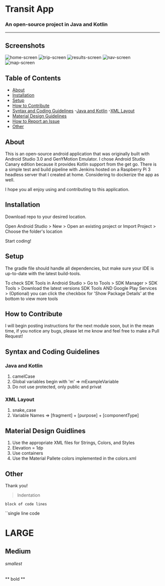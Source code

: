 # Transit App
### An open-source project in Java and Kotlin
--------------------------------------------------------------------------------

## Screenshots
![home-screen](https://i.imgur.com/RNqOXCjm.png)
![trip-screen](https://i.imgur.com/YVE99ELm.png)
![results-screen](https://i.imgur.com/P9HThYLm.png)
![nav-screen](https://i.imgur.com/eR66b9Mm.png)
![map-screen](https://i.imgur.com/DvNsHQGm.png)

## Table of Contents

- [About](#about)
- [Installation](#installation)
- [Setup](#setup)
- [How to Contribute](#how-to-contribute)
- [Syntax and Coding Guidelines](#syntax-and-coding-guidelines)
	-[Java and Kotlin](#java-and-kotlin)
	-[XML Layout](#xml-layout)
- [Material Design Guidelines](#material-design-guidelines)
- [How to Report an Issue](#how-to-report-an-issue)
- [Other](#other)

## About

This is an open-source android application that was originally built with Android Studio 3.0 and GenYMotion Emulator.
I chose Android Studio Canary edition because it provides Kotlin support from the get go.
There is a simple test and build pipeline with Jenkins hosted on a Raspberry Pi 3 headless server that I created at home. 
Considering to dockerize the app as well.

I hope you all enjoy using and contributing to this application.

## Installation

Download repo to your desired location.

Open Android Studio > New > Open an existing project or Import Project > Choose the folder's location

Start coding!

## Setup

The gradle file should handle all dependencies, but make sure your IDE is up-to-date with the latest build-tools.

To check SDK Tools in Android Studio > Go to Tools > SDK Manager > SDK Tools > Download the latest versions SDK Tools AND Google Play Services > (Optional) you can click the checkbox for 'Show Package Details' at the bottom to view more tools

## How to Contribute

I will begin posting instructions for the next module soon, but in the mean time, if you notice any bugs, please let me know and feel free to make a Pull Request!

## Syntax and Coding Guidelines

### Java and Kotlin 

1. camelCase
2. Global variables begin with 'm' => mExampleVariable
3. Do not use protected, only public and privat

### XML Layout

1. snake_case
2. Variable Names => [fragment] + [purpose] + [componentType]

## Material Design Guidlines

1. Use the appropriate XML files for Strings, Colors, and Styles
2. Elevation = 1dp
3. Use containers
4. Use the Material Pallete colors implemented in the colors.xml 


## Other

Thank you!


>Indentation

```
block of code lines
```

``single line code

# LARGE
## Medium
###### smallest

** bold **

